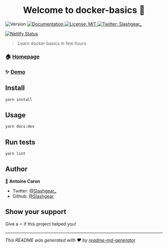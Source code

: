 <h1 align="center">Welcome to docker-basics 👋</h1>
<p>
  <img alt="Version" src="https://img.shields.io/badge/version-1.0.0-blue.svg?cacheSeconds=2592000" />
  <a href="https://learn-docker.netlify.com" target="_blank">
    <img alt="Documentation" src="https://img.shields.io/badge/documentation-yes-brightgreen.svg" />
  </a>
  <a href="#" target="_blank">
    <img alt="License: MIT" src="https://img.shields.io/badge/License-MIT-yellow.svg" />
  </a>
  <a href="https://twitter.com/Slashgear_" target="_blank">
    <img alt="Twitter: Slashgear_" src="https://img.shields.io/twitter/follow/Slashgear_.svg?style=social" />
  </a>
  
  [![Netlify Status](https://api.netlify.com/api/v1/badges/e9273c54-8ece-4e9b-9651-a9a25f4187bd/deploy-status)](https://app.netlify.com/sites/learn-docker/deploys)
  
</p>

> Learn docker basics in few hours

### 🏠 [Homepage](https://learn-docker.netlify.com)

### ✨ [Demo](https://learn-docker.netlify.com)

## Install

```sh
yarn install
```

## Usage

```sh
yarn docs:dev
```

## Run tests

```sh
yarn lint
```

## Author

👤 **Antoine Caron**

- Twitter: [@Slashgear\_](https://twitter.com/Slashgear_)
- Github: [@Slashgear](https://github.com/Slashgear)

## Show your support

Give a ⭐️ if this project helped you!

---

_This README was generated with ❤️ by [readme-md-generator](https://github.com/kefranabg/readme-md-generator)_

